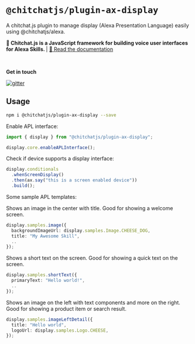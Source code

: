 # `@chitchatjs/plugin-ax-display`

A chitchat.js plugin to manage display (Alexa Presentation Language) easily using @chitchatjs/alexa.

<strong>🤖 Chitchat.js is a JavaScript framework for building voice user interfaces for Alexa Skills. </strong> | <a href="https://chitchat.js.org">📄 Read the documentation </a>

<br/>

**Get in touch**

[![gitter](https://badges.gitter.im/chitchat-js/community.png)](https://gitter.im/chitchat-js/community)

## Usage

```sh
npm i @chitchatjs/plugin-ax-display --save
```

Enable APL interface:

```ts
import { display } from "@chitchatjs/plugin-ax-display";

display.core.enableAPLInterface();
```

Check if device supports a display interface:

```ts
display.conditionals
  .whenScreenDisplay()
  .then(ax.say("this is a screen enabled device"))
  .build();
```

Some sample APL templates:

Shows an image in the center with title. Good for showing a welcome screen.

```ts
display.samples.image({
  backgroundImageUrl: display.samples.Image.CHEESE_DOG,
  title: "My Awesome Skill",
  ..
});
```

Shows a short text on the screen. Good for showing a quick text on the screen.

```ts
display.samples.shortText({
  primaryText: "Hello world!",
  ..
});
```

Shows an image on the left with text components and more on the right. Good for showing a product item or search result.

```ts
display.samples.imageLeftDetail({
  title: "Hello world",
  logoUrl: display.samples.Logo.CHEESE,
});
```
